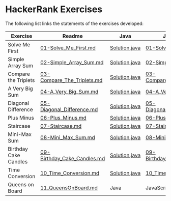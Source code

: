 # HackerRank Exercises

The following list links the statements of the exercises developed:

| Exercise | Readme | Java | JavaScript | Python | TypeScript |
| -------- | ------ | ---- | ---------- | ------ | ---------- |
| Solve Me First | [01-Solve_Me_First.md](./DOC/01-Solve_Me_First.md) | [Solution.java](Java/01-Solve_Me_First/src/main/java/solution/Solution.java) | [01-Solve_Me_First.js](./JavaScript/01-Solve_Me_First.js) | [01-Solve_Me_First.py](./Python/01-Solve_Me_First.py) | [01-Solve_Me_First.ts](./TypeScript/src/01-Solve_Me_First.ts) |
| Simple Array Sum | [02-Simple_Array_Sum.md](DOC/02-Simple_Array_Sum.md) | [Solution.java](Java/02SimpleArraySum/src/main/java/solution/Solution.java) | [02-Simple_Array_Sum.js](JavaScript/02-Simple_Array_Sum.js) | [02-Simple_Array_Sum.py](Python/02-Simple_Array_Sum.py) | [02-Simple_Array_Sum.ts](TypeScript/src/02-Simple_Array_Sum.ts) |
| Compare the Triplets | [03-Compare_The_Triplets.md](DOC/03-Compare_The_Triplets.md) | [Solution.java](Java/03CompareTheTriplets/src/main/java/solution/Solution.java) | [03-Compare_The_Triplets.js](JavaScript/03-Compare_The_Triplets.js) | [03-Compare_The_Triplets.py](Python/03-Compare_The_Triplets.py) | [03_CompareTriplets.ts](TypeScript/src/03-Compare_The_Triplets.ts) |
| A Very Big Sum | [04-A_Very_Big_Sum.md](DOC/04-A_Very_Big_Sum.md) | [Solution.java](Java/04AVeryBigSum/src/main/java/solution/Solution.java) | [04-A_Very_Big_Sum.js](JavaScript/04-A_Very_Big_Sum.js) | [04-A_Very_Big_Sum.py](Python/04-A_Very_Big_Sum.py) | [04-A_Very_Big_Sum.ts](TypeScript/src/04-A_Very_Big_Sum.ts) |
| Diagonal Difference | [05-Diagonal_Difference.md](DOC/05-Diagonal_Difference.md) | [Solution.java](Java/05DiagonalDifference/src/main/java/solution/Solution.java) | [05-Diagonal_Difference.js](JavaScript/05-Diagonal_Difference.js) | [05-Diagonal_Difference.py](Python/05-Diagonal_Difference.py) | [05-Diagonal_Difference.ts](TypeScript/src/05-Diagonal_Difference.ts) |
| Plus Minus | [06-Plus_Minus.md](DOC/06-Plus_Minus.md) | [Solution.java](Java/06PlusMinus/src/main/java/solution/Solution.java) | [06-Plus_Minus.js](JavaScript/06-Plus_Minus.js) | [06-Plus_Minus.py](Python/06-Plus_Minus.py) | [06-Plus_Minus.ts](TypeScript/src/06-Plus_Minus.ts) |
| Staircase | [07-Staircase.md](DOC/07-Staircase.md) | [Solution.java](Java/07Staircase/src/main/java/solution/Solution.java) | [07-Staircase.js](JavaScript/07-Staircase.js) | [07-Staircase.py](Python/07-Staircase.py) | [07-Staircase.js](TypeScript/src/07-Staircase.ts) |
| Mini-Max Sum | [08-Mini_Max_Sum.md](DOC/08-Mini_Max_Sum.md) | [Solution.java](Java/08MiniMaxSum/src/main/java/solution/Solution.java) | [08-Mini_Max_Sum.js](JavaScript/08-Mini_Max_Sum.js) | [08-Mini_Max_Sum.py](Python/08-Mini_Max_Sum.py) | [08-Mini_Max_Sum.ts](TypeScript/src/08-Mini_Max_Sum.ts) |
| Birthday Cake Candles | [09-Birthday_Cake_Candles.md](DOC/09-Birthday_Cake_Candles.md) | [Solution.java](Java/09BirthdayCakeCandles/src/main/java/solution/Solution.java) | [09-Birthday_Cake_Candles.js](JavaScript/09-Birthday_Cake_Candles.js) | [09-Birthday_Cake_Candles.py](Python/09-Birthday_Cake_Candles.py) | [09-Birthday_Cake_Candles.ts](TypeScript/src/09-Birthday_Cake_Candles.ts) |
| Time Conversion | [10_Time_Conversion.md](DOC/10_Time_Conversion.md) | [Solution.java](Java/10TimeConversion/src/main/java/solution/Solution.java) | [10_Time_Conversion,js](JavaScript/10_Time_Conversion.js) | [10_Time_Conversion.py](Python/10_Time_Conversion.py) | [10_Time_Conversion.ts](TypeScript/src/10_Time_Conversion.ts) |
| Queens on Board | [11_QueensOnBoard.md](DOC/11_QueensOnBoard.md) | Java | JavaScript | Python | TypeScript |
